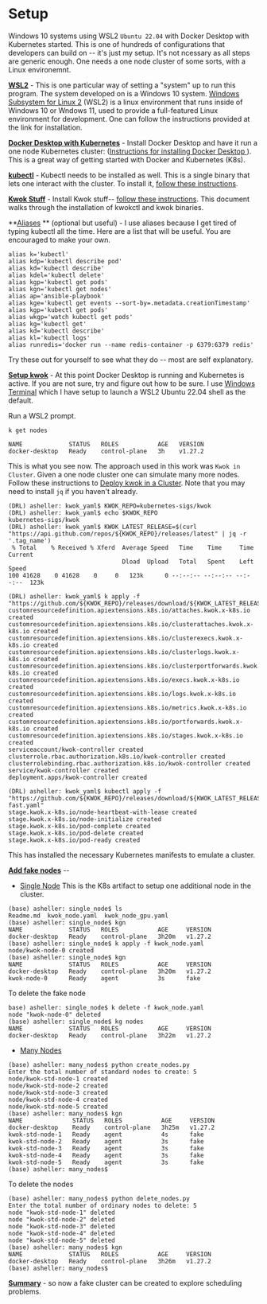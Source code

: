 # Setup 


Windows 10 systems using WSL2 `Ubuntu 22.04` with Docker Desktop with Kubernetes started. This is one of hundreds of configurations that developers can build on -- it's just my setup. It's not ncessary as all steps are generic enough.  One needs a one node cluster of some sorts, with a Linux environemnt.


**<u>WSL2</u>** -
This is one particular way of setting a "system" up to run this program.  The system developed on is a Windows 10 system. [Windows Subsystem for Linux 2](https://www.windowscentral.com/how-install-wsl2-windows-10) (WSL2) is a linux environment that runs inside of Windows 10 or Wndows 11, used to provide a full-featured Linux environment for development. One can follow the instructions provided at the link for installation.

**<u>Docker Desktop with Kubernetes</u>** - 
Install Docker Desktop and have it run a one node Kubernetes cluster: ([Instructions for installing Docker Desktop ](https://birthday.play-with-docker.com/kubernetes-docker-desktop/)). This is a great way of getting started with Docker and Kubernetes (K8s). 

**<u>kubectl</u>** - 
Kubectl needs to be installed as well. This is a single binary that lets one interact with the cluster. To install it, [follow these instructions](https://kubernetes.io/docs/tasks/tools/install-kubectl-linux/).

**<u>Kwok Stuff</u>** - 
Install Kwok stuff-- [follow these instructions](https://kwok.sigs.k8s.io/docs/user/installation/). This document walks through the installation of kwokctl and kwok binaries.  

**<u>Aliases</u> ** (optional but useful) - 
I use aliases because I get tired of typing kubectl all the time. Here are a list that will be useful. You are encouraged to make your own.
```
alias k='kubectl'
alias kdp='kubectl describe pod'
alias kd='kubectl describe'
alias kdel='kubectl delete'
alias kgp='kubectl get pods'
alias kgn='kubectl get nodes'
alias ap='ansible-playbook'
alias kge='kubectl get events --sort-by=.metadata.creationTimestamp'
alias kgp='kubectl get pods'
alias wkgp='watch kubectl get pods'
alias kg='kubectl get'
alias kd='kubectl describe'
alias kl='kubectl logs'
alias runredis='docker run --name redis-container -p 6379:6379 redis'

```
Try these out for yourself to see what they do -- most are self explanatory.

**<u>Setup kwok</u>** -
At this point Docker Desktop is running and Kubernetes is active. If you are not sure, try and figure out how to be sure. I use [Windows Terminal](https://apps.microsoft.com/detail/windows-terminal/9N0DX20HK701?hl=en-gb&gl=US) which I have setup to launch a WSL2 Ubuntu 22.04 shell as the default.

Run a WSL2 prompt.  
```
k get nodes

NAME             STATUS   ROLES           AGE   VERSION
docker-desktop   Ready    control-plane   3h    v1.27.2

```

This is what you see now.  The approach used in this work was `Kwok in Cluster`. Given a one node cluster one can simulate many more nodes.
 Follow these instructions to [Deploy kwok in a Cluster](https://kwok.sigs.k8s.io/docs/user/kwok-in-cluster/).  Note that you may need to install `jq` if you haven't already.

 ```
 (DRL) asheller: kwok_yaml$ KWOK_REPO=kubernetes-sigs/kwok
(DRL) asheller: kwok_yaml$ echo $KWOK_REPO
kubernetes-sigs/kwok
(DRL) asheller: kwok_yaml$ KWOK_LATEST_RELEASE=$(curl "https://api.github.com/repos/${KWOK_REPO}/releases/latest" | jq -r '.tag_name')
  % Total    % Received % Xferd  Average Speed   Time    Time     Time  Current
                                 Dload  Upload   Total   Spent    Left  Speed
100 41628    0 41628    0     0   123k      0 --:--:-- --:--:-- --:--:--  123k

(DRL) asheller: kwok_yaml$ k apply -f "https://github.com/${KWOK_REPO}/releases/download/${KWOK_LATEST_RELEASE}/kwok.yaml"
customresourcedefinition.apiextensions.k8s.io/attaches.kwok.x-k8s.io created
customresourcedefinition.apiextensions.k8s.io/clusterattaches.kwok.x-k8s.io created
customresourcedefinition.apiextensions.k8s.io/clusterexecs.kwok.x-k8s.io created
customresourcedefinition.apiextensions.k8s.io/clusterlogs.kwok.x-k8s.io created
customresourcedefinition.apiextensions.k8s.io/clusterportforwards.kwok.x-k8s.io created
customresourcedefinition.apiextensions.k8s.io/execs.kwok.x-k8s.io created
customresourcedefinition.apiextensions.k8s.io/logs.kwok.x-k8s.io created
customresourcedefinition.apiextensions.k8s.io/metrics.kwok.x-k8s.io created
customresourcedefinition.apiextensions.k8s.io/portforwards.kwok.x-k8s.io created
customresourcedefinition.apiextensions.k8s.io/stages.kwok.x-k8s.io created
serviceaccount/kwok-controller created
clusterrole.rbac.authorization.k8s.io/kwok-controller created
clusterrolebinding.rbac.authorization.k8s.io/kwok-controller created
service/kwok-controller created
deployment.apps/kwok-controller created

(DRL) asheller: kwok_yaml$ kubectl apply -f "https://github.com/${KWOK_REPO}/releases/download/${KWOK_LATEST_RELEASE}/stage-fast.yaml"
stage.kwok.x-k8s.io/node-heartbeat-with-lease created
stage.kwok.x-k8s.io/node-initialize created
stage.kwok.x-k8s.io/pod-complete created
stage.kwok.x-k8s.io/pod-delete created
stage.kwok.x-k8s.io/pod-ready created

 ```

This has installed the necessary Kubernetes manifests to emulate a cluster.

**<u>Add fake nodes</u>** --<br>

- [Single Node](../kwok_cluster/single_node/kwok_node.yaml) This is the K8s artifact to setup one additional node in the cluster.
```
(base) asheller: single_node$ ls
Readme.md  kwok_node.yaml  kwok_node_gpu.yaml
(base) asheller: single_node$ kgn
NAME             STATUS   ROLES           AGE     VERSION
docker-desktop   Ready    control-plane   3h20m   v1.27.2
(base) asheller: single_node$ k apply -f kwok_node.yaml 
node/kwok-node-0 created
(base) asheller: single_node$ kgn
NAME             STATUS   ROLES           AGE     VERSION
docker-desktop   Ready    control-plane   3h20m   v1.27.2
kwok-node-0      Ready    agent           3s      fake

```
To delete the fake node

```
base) asheller: single_node$ k delete -f kwok_node.yaml 
node "kwok-node-0" deleted
(base) asheller: single_node$ kg nodes
NAME             STATUS   ROLES           AGE     VERSION
docker-desktop   Ready    control-plane   3h22m   v1.27.2
```

- [Many Nodes](../kwok_cluster/many_nodes/create_nodes.py)

```
(base) asheller: many_nodes$ python create_nodes.py 
Enter the total number of standard nodes to create: 5
node/kwok-std-node-1 created
node/kwok-std-node-2 created
node/kwok-std-node-3 created
node/kwok-std-node-4 created
node/kwok-std-node-5 created
(base) asheller: many_nodes$ kgn
NAME              STATUS   ROLES           AGE     VERSION
docker-desktop    Ready    control-plane   3h25m   v1.27.2
kwok-std-node-1   Ready    agent           4s      fake
kwok-std-node-2   Ready    agent           3s      fake
kwok-std-node-3   Ready    agent           3s      fake
kwok-std-node-4   Ready    agent           3s      fake
kwok-std-node-5   Ready    agent           3s      fake
(base) asheller: many_nodes$ 

```
To delete the nodes

```
(base) asheller: many_nodes$ python delete_nodes.py 
Enter the total number of ordinary nodes to delete: 5
node "kwok-std-node-1" deleted
node "kwok-std-node-2" deleted
node "kwok-std-node-3" deleted
node "kwok-std-node-4" deleted
node "kwok-std-node-5" deleted
(base) asheller: many_nodes$ kgn
NAME             STATUS   ROLES           AGE     VERSION
docker-desktop   Ready    control-plane   3h26m   v1.27.2
(base) asheller: many_nodes$ 
```

**<u>Summary</u>** - 
so now a fake cluster can be created to explore scheduling problems.

